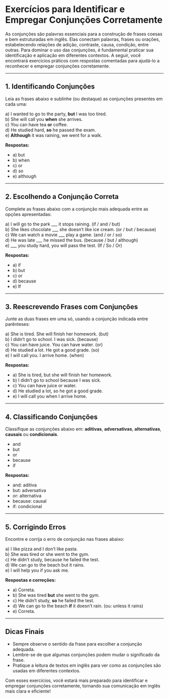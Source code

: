 
# Exercícios para Identificar e Empregar Conjunções Corretamente

As conjunções são palavras essenciais para a construção de frases coesas e bem estruturadas em inglês. Elas conectam palavras, frases ou orações, estabelecendo relações de adição, contraste, causa, condição, entre outras. Para dominar o uso das conjunções, é fundamental praticar sua identificação e aplicação em diferentes contextos. A seguir, você encontrará exercícios práticos com respostas comentadas para ajudá-lo a reconhecer e empregar conjunções corretamente.

---

## 1. Identificando Conjunções

Leia as frases abaixo e sublinhe (ou destaque) as conjunções presentes em cada uma:

a) I wanted to go to the party, **but** I was too tired.  
b) She will call you **when** she arrives.  
c) You can have tea **or** coffee.  
d) He studied hard, **so** he passed the exam.  
e) **Although** it was raining, we went for a walk.

**Respostas:**
- a) but
- b) when
- c) or
- d) so
- e) although

---

## 2. Escolhendo a Conjunção Correta

Complete as frases abaixo com a conjunção mais adequada entre as opções apresentadas:

a) I will go to the park ___ it stops raining. (if / and / but)  
b) She likes chocolate ___ she doesn’t like ice cream. (or / but / because)  
c) We can watch a movie ___ play a game. (and / or / so)  
d) He was late ___ he missed the bus. (because / but / although)  
e) ___ you study hard, you will pass the test. (If / So / Or)

**Respostas:**
- a) if
- b) but
- c) or
- d) because
- e) If

---

## 3. Reescrevendo Frases com Conjunções

Junte as duas frases em uma só, usando a conjunção indicada entre parênteses:

a) She is tired. She will finish her homework. (but)  
b) I didn’t go to school. I was sick. (because)  
c) You can have juice. You can have water. (or)  
d) He studied a lot. He got a good grade. (so)  
e) I will call you. I arrive home. (when)

**Respostas:**
- a) She is tired, but she will finish her homework.
- b) I didn’t go to school because I was sick.
- c) You can have juice or water.
- d) He studied a lot, so he got a good grade.
- e) I will call you when I arrive home.

---

## 4. Classificando Conjunções

Classifique as conjunções abaixo em: **aditivas**, **adversativas**, **alternativas**, **causais** ou **condicionais**.

- and
- but
- or
- because
- if

**Respostas:**
- and: aditiva
- but: adversativa
- or: alternativa
- because: causal
- if: condicional

---

## 5. Corrigindo Erros

Encontre e corrija o erro de conjunção nas frases abaixo:

a) I like pizza and I don’t like pasta.  
b) She was tired or she went to the gym.  
c) He didn’t study, because he failed the test.  
d) We can go to the beach but it rains.  
e) I will help you if you ask me.

**Respostas e correções:**
- a) Correta.
- b) She was tired **but** she went to the gym.
- c) He didn’t study, **so** he failed the test.
- d) We can go to the beach **if** it doesn’t rain. (ou: unless it rains)
- e) Correta.

---

## Dicas Finais

- Sempre observe o sentido da frase para escolher a conjunção adequada.
- Lembre-se de que algumas conjunções podem mudar o significado da frase.
- Pratique a leitura de textos em inglês para ver como as conjunções são usadas em diferentes contextos.

Com esses exercícios, você estará mais preparado para identificar e empregar conjunções corretamente, tornando sua comunicação em inglês mais clara e eficiente!
```
